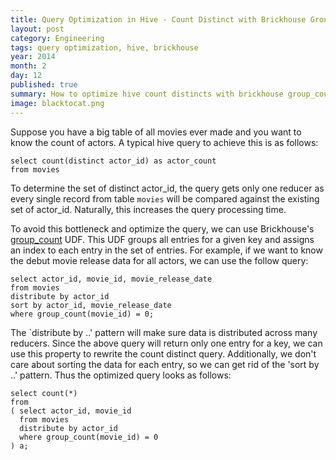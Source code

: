 ```yaml
---
title: Query Optimization in Hive - Count Distinct with Brickhouse Group Count
layout: post 
category: Engineering
tags: query optimization, hive, brickhouse
year: 2014
month: 2
day: 12
published: true
summary: How to optimize hive count distincts with brickhouse group_count udf.
image: blacktocat.png
---
```


Suppose you have a big table of all movies ever made and you want to know the count of actors. 
A typical hive query to achieve this is as follows:

    select count(distinct actor_id) as actor_count
    from movies

To determine the set of distinct actor_id, the query gets only one reducer as every single record from table `movies` will be compared against the existing set of actor_id. 
Naturally, this increases the query processing time.

To avoid this bottleneck and optimize the query, we can use Brickhouse's [group_count](https://github.com/klout/brickhouse/blob/master/src/main/java/brickhouse/udf/collect/GroupCountUDF.java) UDF. 
This UDF groups all entries for a given key and assigns an index to each entry in the set of entries. 
For example, if we want to know the debut movie release data for all actors, we can use the follow query:

    select actor_id, movie_id, movie_release_date
    from movies
    distribute by actor_id
    sort by actor_id, movie_release_date
    where group_count(movie_id) = 0;

The `distribute by ..' pattern will make sure data is distributed across many reducers.
Since the above query will return only one entry for a key, we can use this property to rewrite the count distinct query. 
Additionally, we don't care about sorting the data for each entry, so we can get rid of the 'sort by ..' pattern.
Thus the optimized query looks as follows:

    select count(*)
    from
    ( select actor_id, movie_id
      from movies
      distribute by actor_id
      where group_count(movie_id) = 0
    ) a;

